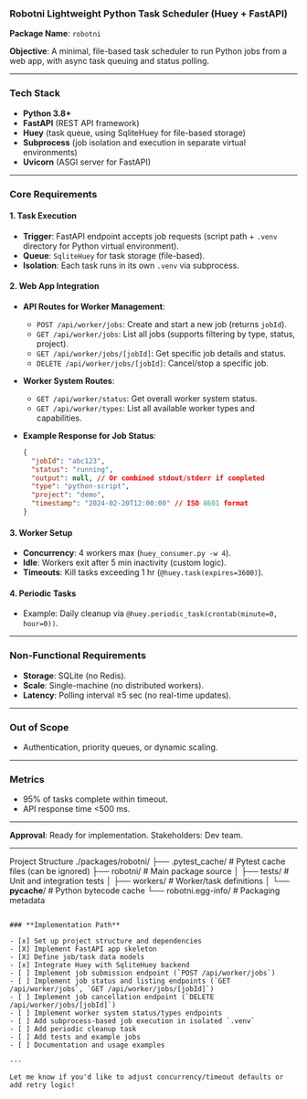 ### **Robotni Lightweight Python Task Scheduler (Huey + FastAPI)**

**Package Name**: `robotni`

**Objective**: A minimal, file-based task scheduler to run Python jobs from a web app, with async task queuing and status polling.

---

### **Tech Stack**

- **Python 3.8+**
- **FastAPI** (REST API framework)
- **Huey** (task queue, using SqliteHuey for file-based storage)
- **Subprocess** (job isolation and execution in separate virtual environments)
- **Uvicorn** (ASGI server for FastAPI)

---

### **Core Requirements**

#### 1. **Task Execution**

- **Trigger**: FastAPI endpoint accepts job requests (script path + `.venv` directory for Python virtual environment).
- **Queue**: `SqliteHuey` for task storage (file-based).
- **Isolation**: Each task runs in its own `.venv` via subprocess.

#### 2. **Web App Integration**

- **API Routes for Worker Management**:

  - `POST /api/worker/jobs`: Create and start a new job (returns `jobId`).
  - `GET /api/worker/jobs`: List all jobs (supports filtering by type, status, project).
  - `GET /api/worker/jobs/[jobId]`: Get specific job details and status.
  - `DELETE /api/worker/jobs/[jobId]`: Cancel/stop a specific job.

- **Worker System Routes**:

  - `GET /api/worker/status`: Get overall worker system status.
  - `GET /api/worker/types`: List all available worker types and capabilities.

- **Example Response for Job Status**:
  ```json
  {
    "jobId": "abc123",
    "status": "running",
    "output": null, // Or combined stdout/stderr if completed
    "type": "python-script",
    "project": "demo",
    "timestamp": "2024-02-20T12:00:00" // ISO 8601 format
  }
  ```

#### 3. **Worker Setup**

- **Concurrency**: 4 workers max (`huey_consumer.py -w 4`).
- **Idle**: Workers exit after 5 min inactivity (custom logic).
- **Timeouts**: Kill tasks exceeding 1 hr (`@huey.task(expires=3600)`).

#### 4. **Periodic Tasks**

- Example: Daily cleanup via `@huey.periodic_task(crontab(minute=0, hour=0))`.

---

### **Non-Functional Requirements**

- **Storage**: SQLite (no Redis).
- **Scale**: Single-machine (no distributed workers).
- **Latency**: Polling interval ≥5 sec (no real-time updates).

---

### **Out of Scope**

- Authentication, priority queues, or dynamic scaling.

---

### **Metrics**

- 95% of tasks complete within timeout.
- API response time <500 ms.

---

**Approval**: Ready for implementation. Stakeholders: Dev team.

---

Project Structure
./packages/robotni/
├── .pytest_cache/ # Pytest cache files (can be ignored)
├── robotni/ # Main package source
│ ├── tests/ # Unit and integration tests
│ ├── workers/ # Worker/task definitions
│ └── **pycache**/ # Python bytecode cache
└── robotni.egg-info/ # Packaging metadata

```

### **Implementation Path**

- [x] Set up project structure and dependencies
- [X] Implement FastAPI app skeleton
- [X] Define job/task data models
- [x] Integrate Huey with SqliteHuey backend
- [ ] Implement job submission endpoint (`POST /api/worker/jobs`)
- [ ] Implement job status and listing endpoints (`GET /api/worker/jobs`, `GET /api/worker/jobs/[jobId]`)
- [ ] Implement job cancellation endpoint (`DELETE /api/worker/jobs/[jobId]`)
- [ ] Implement worker system status/types endpoints
- [ ] Add subprocess-based job execution in isolated `.venv`
- [ ] Add periodic cleanup task
- [ ] Add tests and example jobs
- [ ] Documentation and usage examples

---

Let me know if you'd like to adjust concurrency/timeout defaults or add retry logic!
```
